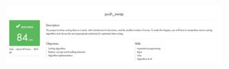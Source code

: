 ![push_swap](https://github.com/ivanoriola/42/blob/ee981a7c1d337b64a05bea5476936e5ba6037f45/images/push_swap.png)
